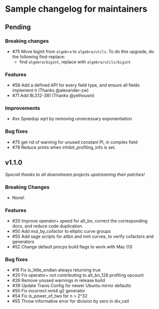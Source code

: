 # Sample changelog for maintainers

## Pending

### Breaking changes
- #75 Move bigint from `algebra` to `algebra/utils`. To do this upgrade, do the following find-replace:
    - find `algebra/bigint`, replace with `algebra/utils/bigint`

### Features
- #58 Add a defined API for every field type, and ensure all fields implement it (Thanks @alexander-zw)
- #71 Add BLS12-381 (Thanks @yelhousni)

### Improvements
- #xx Speedup sqrt by removing unnecessary exponentiation

### Bug fixes
- #75 get rid of warning for unused constant PI, in complex field
- #78 Reduce prints when inhibit_profiling_info is set.

## v1.1.0

_Special thanks to all downstream projects upstreaming their patches!_

### Breaking Changes
- None!

### Features
- #20 Improve operator+ speed for alt_bn, correct the corresponding docs, and reduce code duplication.
- #50 Add mul_by_cofactor to elliptic curve groups
- #50 Add sage scripts for altbn and mnt curves, to verify cofactors and generators
- #52 Change default procps build flags to work with Mac OS

### Bug fixes
- #19 Fix is_little_endian always returning true
- #20 Fix operator+ not contributing to alt_bn_128 profiling opcount
- #26 Remove unused warnings in release build
- #39 Update Travis Config for newer Ubuntu mirror defaults
- #50 Fix incorrect mnt4 g2 generator
- #54 Fix is_power_of_two for n > 2^32
- #55 Throw informative error for division by zero in div_ceil
